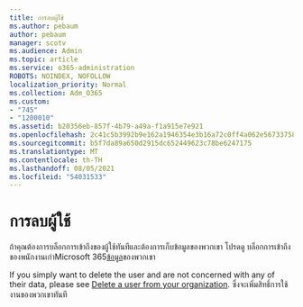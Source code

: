 ```yaml
---
title: การลบผู้ใช้
ms.author: pebaum
author: pebaum
manager: scotv
ms.audience: Admin
ms.topic: article
ms.service: o365-administration
ROBOTS: NOINDEX, NOFOLLOW
localization_priority: Normal
ms.collection: Adm_O365
ms.custom:
- "745"
- "1200010"
ms.assetid: b20356eb-857f-4b79-a49a-f1a915e7e921
ms.openlocfilehash: 2c41c5b3992b9e162a1946354e3b16a72c0ff4a062e56733758f5a888231b866
ms.sourcegitcommit: b5f7da89a650d2915dc652449623c78be6247175
ms.translationtype: MT
ms.contentlocale: th-TH
ms.lasthandoff: 08/05/2021
ms.locfileid: "54031533"
---
```

# <a name="deleting-users"></a>การลบผู้ใช้

ถ้าคุณต้องการบล็อกการเข้าถึงของผู้ใช้ทันทีและต้องการเก็บข้อมูลของพวกเขา โปรดดู บล็อกการเข้าถึงของพนักงานเก่าMicrosoft 365[ข้อมูล](https://docs.microsoft.com/microsoft-365/admin/add-users/remove-former-employee#block-a-former-employees-access-to-microsoft-365-data)ของพวกเขา
  
If you simply want to delete the user and are not concerned with any of their data, please see [Delete a user from your organization](https://docs.microsoft.com/microsoft-365/admin/add-users/delete-a-user). ซึ่งจะเพิ่มสิทธิ์การใช้งานของพวกเขาทันที
  